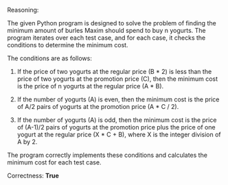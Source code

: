 Reasoning:

The given Python program is designed to solve the problem of finding the minimum amount of burles Maxim should spend to buy n yogurts. The program iterates over each test case, and for each case, it checks the conditions to determine the minimum cost.

The conditions are as follows:

1. If the price of two yogurts at the regular price (B * 2) is less than the price of two yogurts at the promotion price (C), then the minimum cost is the price of n yogurts at the regular price (A * B).

2. If the number of yogurts (A) is even, then the minimum cost is the price of A/2 pairs of yogurts at the promotion price (A * C / 2).

3. If the number of yogurts (A) is odd, then the minimum cost is the price of (A-1)/2 pairs of yogurts at the promotion price plus the price of one yogurt at the regular price (X * C + B), where X is the integer division of A by 2.

The program correctly implements these conditions and calculates the minimum cost for each test case.

Correctness: **True**